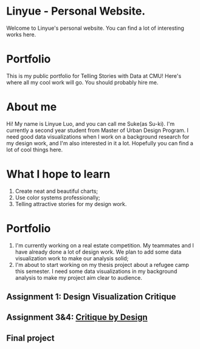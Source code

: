 # Linyue - Personal Website.
Welcome to Linyue's personal website. You can find a lot of interesting works here.

# Portfolio
This is my public portfolio for Telling Stories with Data at CMU!  Here's where all my cool work will go.  You should probably hire me. 

# About me
Hi! My name is Linyue Luo, and you can call me Suke(as Su-ki). I'm currently a second year student from Master of Urban Design Program. I need good data visualizations when I work on a background research for my design work, and I'm also interested in it a lot. Hopefully you can find a lot of cool things here.

# What I hope to learn
1. Create neat and beautiful charts;
2. Use color systems professionally;
3. Telling attractive stories for my design work.

# Portfolio
1. I'm currently working on a real estate competition. My teammates and I have already done a lot of design work. We plan to add some data visualization work to make our analysis solid;
2. I'm about to start working on my thesis project about a refugee camp this semester. I need some data visualizations in my background analysis to make my project aim clear to audience.

## Assignment 1: Design Visualization Critique

## Assignment 3&4: [Critique by Design](critique-by-design)

## Final project

